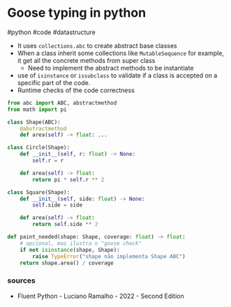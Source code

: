 # Goose typing in python
#python #code #datastructure

- It uses `collections.abc` to create abstract base classes
- When a class inherit some collections like `MutableSequence` for example,
it get all the concrete methods from super class
  - Need to implement the abstract methods to be instantiate
- use of `isinstance` or `issubclass` to validate if a class is accepted on a specific
part of the code.
- Runtime checks of the code correctness

```python
from abc import ABC, abstractmethod
from math import pi

class Shape(ABC):
    @abstractmethod
    def area(self) -> float: ...

class Circle(Shape):
    def __init__(self, r: float) -> None:
        self.r = r

    def area(self) -> float:
        return pi * self.r ** 2

class Square(Shape):
    def __init__(self, side: float) -> None:
        self.side = side

    def area(self) -> float:
        return self.side ** 2

def paint_needed(shape: Shape, coverage: float) -> float:
    # opcional, mas ilustra o "goose check"
    if not isinstance(shape, Shape):
        raise TypeError("shape não implementa Shape ABC")
    return shape.area() / coverage
```

### sources
- Fluent Python - Luciano Ramalho - 2022 - Second Edition
